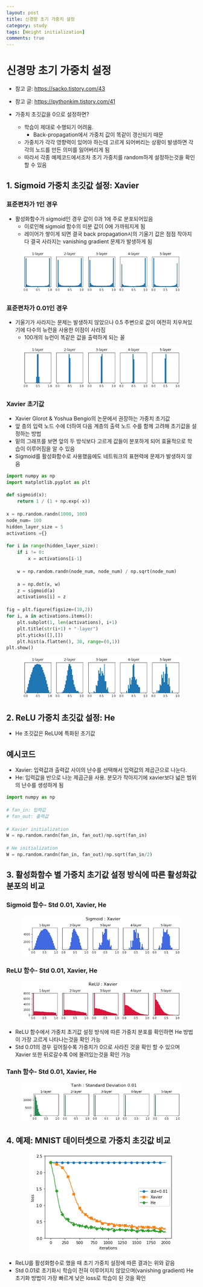 ```yaml
---
layout: post
title: 신경망 초기 가중치 설정
category: study
tags: [Weight initialization]
comments: true
---
```


# 신경망 초기 가중치 설정
- 참고 글: https://sacko.tistory.com/43
- 참고 글: https://pythonkim.tistory.com/41

- 가중치 초깃값을 0으로 설정하면?
  - 학습이 제대로 수행되기 어려움.
    - Back-propagation에서 가중치 값이 똑같이 갱신되기 때문
  - 가중치가 각각 영향력이 있어야 하는데 고르게 되어버리는 상황이 발생하면 각각의 노드를 만든 의미를 잃어버리게 됨
  - 따라서 각종 예제코드에서조차 초기 가중치를 random하게 설정하는것을 확인 할 수 있음

## 1. Sigmoid 가중치 초깃값 설정: Xavier
### 표준편차가 1인 경우
- 활성화함수가 sigmoid인 경우 값이 0과 1에 주로 분포되어있음
  - 이로인해 sigmoid 함수의 미분 값이 0에 가까워지게 됨
  - 레이어가 쌓이게 되면 결국 back propagation시의 기울기 값은 점점 작아지다 결국 사라지는 vanishing gradient 문제가 발생하게 됨
  
<center>
<figure>
<img src="/assets/post_img/study/2019-05-20-weight_init/fig1.png" alt="views">
<figcaption></figcaption>
</figure>
</center>

### 표준편차가 0.01인 경우
- 기울기가 사라지는 문제는 발생하지 않았으나 0.5 주변으로 값이 여전히 치우쳐있기에 다수의 뉴런을 사용한 이점이 사라짐
  - 100개의 뉴런이 똑같은 값을 출력하게 되는 꼴

<center>
<figure>
<img src="/assets/post_img/study/2019-05-20-weight_init/fig2.png" alt="views">
<figcaption></figcaption>
</figure>
</center>

### Xavier 초기값
- Xavier Glorot & Yoshua Bengio의 논문에서 권장하는 가중치 초기값
- 앞 층의 입력 노드 수에 더하여 다음 계층의 출력 노드 수를 함께 고려해 초기값을 설정하는 방법
- 밑의 그래프를 보면 앞의 두 방식보다 고르게 값들이 분포하게 되어 효율적으로 학습이 이루어짐을 알 수 있음
- Sigmoid를 활성화함수로 사용했음에도 네트워크의 표현력에 문제가 발생하지 않음

```python
import numpy as np
import matplotlib.pyplot as plt

def sigmoid(x):
    return 1 / (1 + np.exp(-x))

x = np.random.randn(1000, 100)
node_num= 100
hidden_layer_size = 5
activations ={}

for i in range(hidden_layer_size):
    if i != 0:
        x = activations[i-1]
        
    w = np.random.randn(node_num, node_num) / np.sqrt(node_num)
    
    a = np.dot(x, w)
    z = sigmoid(a)
    activations[i] = z
    
fig = plt.figure(figsize=(10,2))
for i, a in activations.items():
    plt.subplot(1, len(activations), i+1)
    plt.title(str(i+1) + "-layer")
    plt.yticks([],[])
    plt.hist(a.flatten(), 30, range=(0,1))
plt.show()
```

<center>
<figure>
<img src="/assets/post_img/study/2019-05-20-weight_init/fig3.png" alt="views">
<figcaption></figcaption>
</figure>
</center>

## 2. ReLU 가중치 초깃값 설정: He
- He 초깃값은 ReLU에 특화된 초기값

## 예시코드
- Xavier: 입력값과 출력값 사이의 난수를 선택해서 입력값의 제곱근으로 나눈다.
- He: 입력값을 반으로 나눈 제곱근을 사용. 분모가 작아지기에 xavier보다 넓은 범위의 난수를 생성하게 됨

```python
import numpy as np

# fan_in: 입력값
# fan_out: 출력값

# Xavier initialization
W = np.random.randn(fan_in, fan_out)/np.sqrt(fan_in)

# He initialization
W = np.random.randn(fan_in, fan_out)/np.sqrt(fan_in/2)
```

## 3. 활성화함수 별 가중치 초기값 설정 방식에 따른 활성화값 분포의 비교
### Sigmoid 함수- Std 0.01, Xavier, He

<center>
<figure>
<img src="/assets/post_img/study/2019-05-20-weight_init/fig4.png" alt="views">
<figcaption></figcaption>
</figure>
</center>

### ReLU 함수- Std 0.01, Xavier, He

<center>
<figure>
<img src="/assets/post_img/study/2019-05-20-weight_init/fig5.png" alt="views">
<figcaption></figcaption>
</figure>
</center>

- ReLU 함수에서 가중치 초기값 설정 방식에 따른 가중치 분포를 확인하면 He 방법이 가장 고르게 나타나는것을 확인 가능
- Std 0.01의 경우 깊어질수록 가중치가 0으로 사라진 것을 확인 할 수 있으며 Xavier 또한 뒤로갈수록 0에 몰려있는것을 확인 가능

### Tanh 함수- Std 0.01, Xavier, He

<center>
<figure>
<img src="/assets/post_img/study/2019-05-20-weight_init/fig6.png" alt="views">
<figcaption></figcaption>
</figure>
</center>

## 4. 예제: MNIST 데이터셋으로 가중치 초깃값 비교

<center>
<figure>
<img src="/assets/post_img/study/2019-05-20-weight_init/fig7.png" alt="views">
<figcaption></figcaption>
</figure>
</center>

- ReLU를 활성화함수로 했을 때 초기 가중치 설정에 따른 결과는 위와 같음
- Std 0.01로 초기화시 학습이 전혀 이루어지지 않았으며(vanishing gradient) He 초기화 방법이 가장 빠르게 낮은 loss로 학습이 된 것을 확인 
